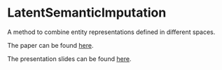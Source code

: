 # LatentSemanticImputation
A method to combine entity representations defined in different spaces.

The paper can be found [here](https://arxiv.org/pdf/1905.08900.pdf). 

The presentation slides can be found [here](https://github.com/ShiboYao/ShiboYao.github.io/blob/master/KDD19Yao.pdf).
